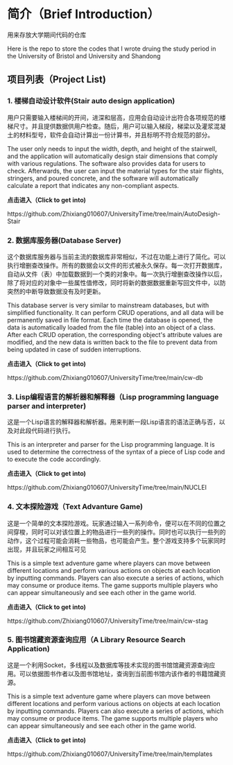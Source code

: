 # 简介（Brief Introduction）
<p>用来存放大学期间代码的仓库</p>
<p>Here is the repo to store the codes that I wrote druing the study period in the University of Bristol and University and Shandong

## 项目列表（Project List)
  ### 1. 楼梯自动设计软件(Stair auto design application)
  <p>用户只需要输入楼梯间的开间，进深和层高，应用会自动设计出符合各项规范的楼梯尺寸。并且提供数据供用户检查。随后，用户可以输入梯段，梯梁以及灌浆混凝土的材料型号，软件会自动计算出一份计算书，并且标明不符合规范的部分。</p>
  <p>The user only needs to input the width, depth, and height of the stairwell, and the application will automatically design stair dimensions that comply with various regulations. The software also provides data for users to check. Afterwards, the user can input the material types for the stair flights, stringers, and poured concrete, and the software will automatically calculate a report that indicates any non-compliant aspects.</p>
  <p><strong>点击进入（Click to get into)</strong></p> https://github.com/Zhixiang010607/UniversityTime/tree/main/AutoDesigh-Stair
  
  ### 2. 数据库服务器(Database Server)
  <p>这个数据库服务器与当前主流的数据库非常相似，不过在功能上进行了简化。可以执行增删查改操作。所有的数据会以文件的形式被永久保存。每一次打开数据库，自动从文件（表）中加载数据到一个类的对象中。每一次执行增删查改操作以后，除了将对应的对象中一些属性值修改，同时将新的数据数据重新写回文件中，以防突然的中断导致数据没有及时更新。</p>
  <p>This database server is very similar to mainstream databases, but with simplified functionality. It can perform CRUD operations, and all data will be permanently saved in file format. Each time the database is opened, the data is automatically loaded from the file (table) into an object of a class. After each CRUD operation, the corresponding object's attribute values are modified, and the new data is written back to the file to prevent data from being updated in case of sudden interruptions.</p>
  <p><strong>点击进入（Click to get into)</strong></p> https://github.com/Zhixiang010607/UniversityTime/tree/main/cw-db
  
  ### 3. Lisp编程语言的解析器和解释器（Lisp programming language parser and interpreter)
  <p>这是一个Lisp语言的解释器和解析器。用来判断一段Lisp语言的语法正确与否，以及对此段代码进行执行。</p>
  <p>This is an interpreter and parser for the Lisp programming language. It is used to determine the correctness of the syntax of a piece of Lisp code and to execute the code accordingly.</p>
  <p><strong>点击进入（Click to get into)</strong></p> https://github.com/Zhixiang010607/UniversityTime/tree/main/NUCLEI
  
  ### 4. 文本探险游戏（Text Advanture Game)
   <p>这是一个简单的文本探险游戏。玩家通过输入一系列命令，便可以在不同的位置之间穿梭，同时可以对该位置上的物品进行一些列的操作。同时也可以执行一些列的动作，这个过程可能会消耗一些物品，也可能会产生。整个游戏支持多个玩家同时出现，并且玩家之间相互可见</p>
   <p>This is a simple text adventure game where players can move between different locations and perform various actions on objects at each location by inputting commands. Players can also execute a series of actions, which may consume or produce items. The game supports multiple players who can appear simultaneously and see each other in the game world.</p>
   <p><strong>点击进入（Click to get into)</strong></p> https://github.com/Zhixiang010607/UniversityTime/tree/main/cw-stag
   
   ### 5. 图书馆藏资源查询应用（A Library Resource Search Application)
   <p>这是一个利用Socket，多线程以及数据库等技术实现的图书馆馆藏资源查询应用。可以依据图书作者以及图书馆地址，查询到当前图书馆内该作者的书籍馆藏资源。</p>
   <p>This is a simple text adventure game where players can move between different locations and perform various actions on objects at each location by inputting commands. Players can also execute a series of actions, which may consume or produce items. The game supports multiple players who can appear simultaneously and see each other in the game world.</p>
   <p><strong>点击进入（Click to get into)</strong></p> https://github.com/Zhixiang010607/UniversityTime/tree/main/templates
  




